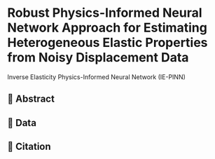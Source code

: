 # Robust Physics-Informed Neural Network Approach for Estimating Heterogeneous Elastic Properties from Noisy Displacement Data
Inverse Elasticity Physics-Informed Neural Network (IE-PINN)

## 📄 Abstract



## 📄 Data



## 📄 Citation

